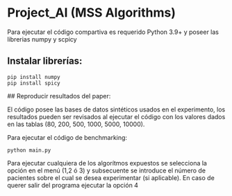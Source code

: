 # Project_AI (MSS Algorithms)

Para ejecutar el código compartiva es requerido Python 3.9+ y poseer las librerias numpy y scpicy

## Instalar librerías:

    pip install numpy
    pip install spicy

## Reproducir resultados del paper:

El código posee las bases de datos sintéticos usados en el experimento, los resultados pueden ser revisados al ejecutar el código con los valores dados en las tablas (80, 200, 500, 1000, 5000, 10000).

Para ejecutar el código de benchmarking:

    python main.py

Para ejecutar cualquiera de los algorítmos expuestos se selecciona la opción en el menú (1,2 ó 3) y subsecuente se introduce el número de pacientes sobre el cual se desea experimentar (si aplicable). En caso de querer salir del programa ejecutar la opción 4
